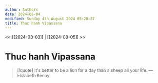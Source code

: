 ```yaml
---
author: Authors
date: 2024-08-04
modified: Sunday 4th August 2024 05:28:37
title: Thuc hanh Vipassana
---
```


<< [[2024-08-03]] | [[2024-08-05]] >>

# Thuc hanh Vipassana

> [!quote] It's better to be a lion for a day than a sheep all your life.
> — Elizabeth Kenny
